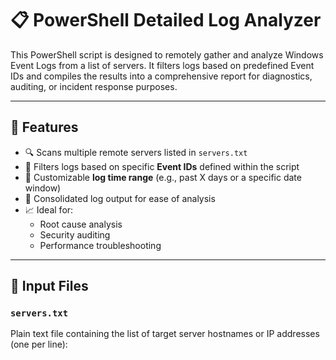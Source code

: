 # 📋 PowerShell Detailed Log Analyzer

This PowerShell script is designed to remotely gather and analyze Windows Event Logs from a list of servers. It filters logs based on predefined Event IDs and compiles the results into a comprehensive report for diagnostics, auditing, or incident response purposes.

---

## 📌 Features

- 🔍 Scans multiple remote servers listed in `servers.txt`
- 🧠 Filters logs based on specific **Event IDs** defined within the script
- 📅 Customizable **log time range** (e.g., past X days or a specific date window)
- 📂 Consolidated log output for ease of analysis
- 📈 Ideal for:
  - Root cause analysis
  - Security auditing
  - Performance troubleshooting

---

## 📁 Input Files

### `servers.txt`

Plain text file containing the list of target server hostnames or IP addresses (one per line):

